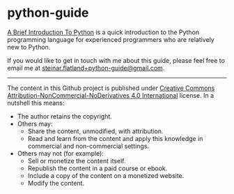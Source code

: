 # python-guide

[A Brief Introduction To Python](./A-Brief-Introduction-To-Python.md) is a quick introduction to the Python programming language for experienced programmers who are relatively new to Python.

If you would like to get in touch with me about this guide, please feel free to email me at <steinar.flatland+python-guide@gmail.com>.

---

The content in this Github project is published under [Creative Commons Attribution-NonCommercial-NoDerivatives 4.0 International](./License.txt) license.  In a nutshell this means:

- The author retains the copyright.
- Others may:
  - Share the content, unmodified, with attribution.
  - Read and learn from the content and apply this knowledge in commercial and non-commercial settings.
- Others may not (for example):
  - Sell or monetize the content itself.
  - Republish the content in a paid course or ebook.
  - Include a copy of the content on a monetized website.
  - Modify the content.
